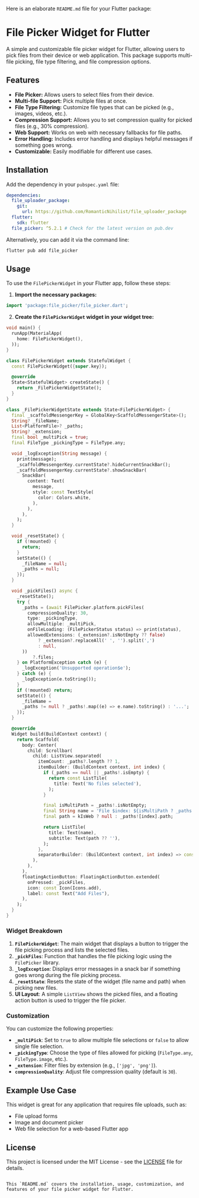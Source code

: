 [//]: # (# File Picker Widget for Flutter)

[//]: # ()
[//]: # (A simple and customizable file picker widget for Flutter, allowing users to pick files from their device or web application. This package supports multi-file picking, file type filtering, and file compression options.)

[//]: # ()
[//]: # (## Features)

[//]: # ()
[//]: # (- **File Picker:** Allows users to select files from their device.)

[//]: # (- **Multi-file Support:** Pick multiple files at once.)

[//]: # (- **File Type Filtering:** Customize file types that can be picked &#40;e.g., images, videos, etc.&#41;.)

[//]: # (- **Compression Support:** Allows you to set compression quality for picked files &#40;e.g., 30% compression&#41;.)

[//]: # (- **Web Support:** Works on web with necessary fallbacks for file paths.)

[//]: # (- **Error Handling:** Includes error handling and displays helpful messages if something goes wrong.)

[//]: # (- **Customizable:** Easily modifiable for different use cases.)

[//]: # ()
[//]: # (## Installation)

[//]: # ()
[//]: # (Add the dependency in your `pubspec.yaml` file:)

[//]: # ()
[//]: # (```yaml)

[//]: # (dependencies:)

[//]: # (  file_uploader_package:)

[//]: # (    git:)

[//]: # (      url: https://github.com/RomanticNihilist/file_uploader_package)

[//]: # (  flutter:)

[//]: # (    sdk: flutter)

[//]: # (```)

[//]: # ()
[//]: # (Then, run:)

[//]: # (```sh)

[//]: # (flutter pub add file_picker)

[//]: # (```)

[//]: # ()
[//]: # (```sh)

[//]: # (flutter pub get)

[//]: # (```)

[//]: # ()
[//]: # ()


Here is an elaborate `README.md` file for your Flutter package:

# File Picker Widget for Flutter

A simple and customizable file picker widget for Flutter, allowing users to pick files from their device or web application. This package supports multi-file picking, file type filtering, and file compression options.

## Features

- **File Picker:** Allows users to select files from their device.
- **Multi-file Support:** Pick multiple files at once.
- **File Type Filtering:** Customize file types that can be picked (e.g., images, videos, etc.).
- **Compression Support:** Allows you to set compression quality for picked files (e.g., 30% compression).
- **Web Support:** Works on web with necessary fallbacks for file paths.
- **Error Handling:** Includes error handling and displays helpful messages if something goes wrong.
- **Customizable:** Easily modifiable for different use cases.

## Installation

Add the dependency in your `pubspec.yaml` file:

```yaml
dependencies:
  file_uploader_package:
    git:
      url: https://github.com/RomanticNihilist/file_uploader_package
  flutter:
    sdk: flutter
  file_picker: ^5.2.1 # Check for the latest version on pub.dev
```

Alternatively, you can add it via the command line:

```bash
flutter pub add file_picker
```

## Usage

To use the `FilePickerWidget` in your Flutter app, follow these steps:

1. **Import the necessary packages:**

```dart
import 'package:file_picker/file_picker.dart';

```

2. **Create the `FilePickerWidget` widget in your widget tree:**

```dart
void main() {
  runApp(MaterialApp(
    home: FilePickerWidget(),
  ));
}

class FilePickerWidget extends StatefulWidget {
  const FilePickerWidget({super.key});

  @override
  State<StatefulWidget> createState() {
    return _FilePickerWidgetState();
  }
}

class _FilePickerWidgetState extends State<FilePickerWidget> {
  final _scaffoldMessengerKey = GlobalKey<ScaffoldMessengerState>();
  String? _fileName;
  List<PlatformFile>? _paths;
  String? _extension;
  final bool _multiPick = true;
  final FileType _pickingType = FileType.any;

  void _logException(String message) {
    print(message);
    _scaffoldMessengerKey.currentState?.hideCurrentSnackBar();
    _scaffoldMessengerKey.currentState?.showSnackBar(
      SnackBar(
        content: Text(
          message,
          style: const TextStyle(
            color: Colors.white,
          ),
        ),
      ),
    );
  }

  void _resetState() {
    if (!mounted) {
      return;
    }
    setState(() {
      _fileName = null;
      _paths = null;
    });
  }

  void _pickFiles() async {
    _resetState();
    try {
      _paths = (await FilePicker.platform.pickFiles(
        compressionQuality: 30,
        type: _pickingType,
        allowMultiple: _multiPick,
        onFileLoading: (FilePickerStatus status) => print(status),
        allowedExtensions: (_extension?.isNotEmpty ?? false)
            ? _extension?.replaceAll(' ', '').split(',')
            : null,
      ))
          ?.files;
    } on PlatformException catch (e) {
      _logException('Unsupported operation$e');
    } catch (e) {
      _logException(e.toString());
    }
    if (!mounted) return;
    setState(() {
      _fileName =
      _paths != null ? _paths!.map((e) => e.name).toString() : '...';
    });
  }

  @override
  Widget build(BuildContext context) {
    return Scaffold(
      body: Center(
        child: Scrollbar(
          child: ListView.separated(
            itemCount: _paths?.length ?? 1,
            itemBuilder: (BuildContext context, int index) {
              if (_paths == null || _paths!.isEmpty) {
                return const ListTile(
                  title: Text('No files selected'),
                );
              }

              final isMultiPath = _paths!.isNotEmpty;
              final String name = 'File $index: ${isMultiPath ? _paths![index].name : _fileName ?? '...'}';
              final path = kIsWeb ? null : _paths![index].path;

              return ListTile(
                title: Text(name),
                subtitle: Text(path ?? ''),
              );
            },
            separatorBuilder: (BuildContext context, int index) => const Divider(),
          ),
        ),
      ),
      floatingActionButton: FloatingActionButton.extended(
        onPressed: _pickFiles,
        icon: const Icon(Icons.add),
        label: const Text("Add Files"),
      ),
    );
  }
}
```

### Widget Breakdown

1. **`FilePickerWidget`**: The main widget that displays a button to trigger the file picking process and lists the selected files.
2. **`_pickFiles`**: Function that handles the file picking logic using the `FilePicker` library.
3. **`_logException`**: Displays error messages in a snack bar if something goes wrong during the file picking process.
4. **`_resetState`**: Resets the state of the widget (file name and path) when picking new files.
5. **UI Layout**: A simple `ListView` shows the picked files, and a floating action button is used to trigger the file picker.

### Customization

You can customize the following properties:

- **`_multiPick`**: Set to `true` to allow multiple file selections or `false` to allow single file selection.
- **`_pickingType`**: Choose the type of files allowed for picking (`FileType.any`, `FileType.image`, etc.).
- **`_extension`**: Filter files by extension (e.g., `['jpg', 'png']`).
- **`compressionQuality`**: Adjust file compression quality (default is `30`).

## Example Use Case

This widget is great for any application that requires file uploads, such as:

- File upload forms
- Image and document picker
- Web file selection for a web-based Flutter app

## License

This project is licensed under the MIT License - see the [LICENSE](LICENSE) file for details.
```

This `README.md` covers the installation, usage, customization, and features of your file picker widget for Flutter.